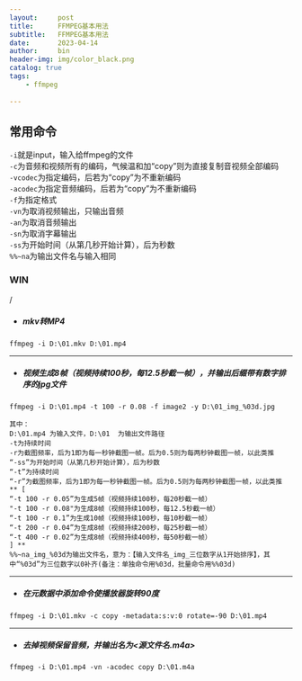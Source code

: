 ```yaml
---
layout:     post
title:      FFMPEG基本用法
subtitle:   FFMPEG基本用法
date:       2023-04-14
author:     bin
header-img: img/color_black.png
catalog: true
tags:
    - ffmpeg
    
---
```


## 常用命令



`-i`就是input，输入给ffmpeg的文件  
`-c`为音频和视频所有的编码，气候温和加“copy”则为直接复制音视频全部编码  
`-vcodec`为指定编码，后若为“copy”为不重新编码  
`-acodec`为指定音频编码，后若为“copy”为不重新编码  
`-f`为指定格式  
`-vn`为取消视频输出，只输出音频  
`-an`为取消音频输出  
`-sn`为取消字幕输出  
`-ss`为开始时间（从第几秒开始计算），后为秒数  
`%%~na`为输出文件名与输入相同  






### WIN

/

  

- ##### mkv转MP4

```
ffmpeg -i D:\01.mkv D:\01.mp4
```

  

---

  

- ##### 视频生成8帧（视频持续100秒，每12.5秒截一帧），并输出后缀带有数字排序的jpg文件

```
ffmpeg -i D:\01.mp4 -t 100 -r 0.08 -f image2 -y D:\01_img_%03d.jpg
```
```
其中：
D:\01.mp4 为输入文件，D:\01  为输出文件路径
-t为持续时间
-r为截图频率，后为1即为每一秒钟截图一帧。后为0.5则为每两秒钟截图一帧，以此类推
“-ss”为开始时间（从第几秒开始计算），后为秒数
“-t”为持续时间
“-r”为截图频率，后为1即为每一秒钟截图一帧。后为0.5则为每两秒钟截图一帧，以此类推
** [
“-t 100 -r 0.05”为生成5帧（视频持续100秒，每20秒截一帧）
"-t 100 -r 0.08"为生成8帧（视频持续100秒，每12.5秒截一帧）
“-t 100 -r 0.1”为生成10帧（视频持续100秒，每10秒截一帧）
“-t 200 -r 0.04”为生成8帧（视频持续200秒，每25秒截一帧）
“-t 400 -r 0.02”为生成8帧（视频持续400秒，每50秒截一帧）
] **
%%~na_img_%03d为输出文件名，意为：【输入文件名_img_三位数字从1开始排序】，其中“%03d”为三位数字以0补齐(备注：单独命令用%03d，批量命令用%%03d)

```

  

---

  

- ##### 在元数据中添加命令使播放器旋转90度

```
ffmpeg -i D:\01.mkv -c copy -metadata:s:v:0 rotate=-90 D:\01.mp4
```

  

---

  

- ##### 去掉视频保留音频，并输出名为<源文件名.m4a>

```
ffmpeg -i D:\01.mp4 -vn -acodec copy D:\01.m4a
```

